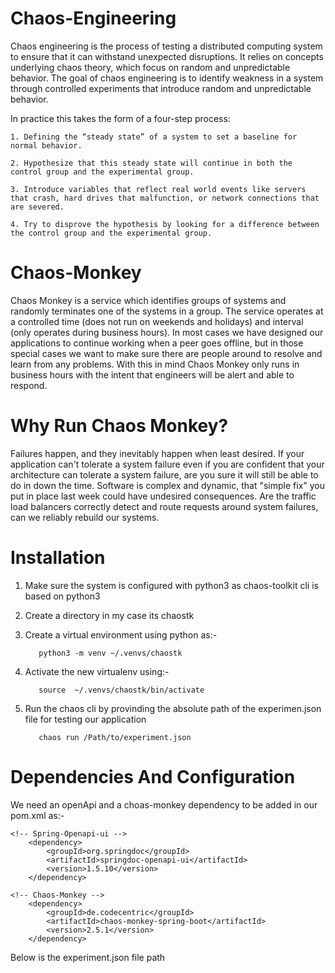# Chaos-Engineering

Chaos engineering is the process of testing a distributed computing system to ensure that it can withstand unexpected disruptions. It relies on concepts underlying chaos theory, which focus on random and unpredictable behavior. The goal of chaos engineering is to identify weakness in a system through controlled experiments that introduce random and unpredictable behavior.

In practice this takes the form of a four-step process:

    1. Defining the “steady state” of a system to set a baseline for normal behavior.

    2. Hypothesize that this steady state will continue in both the control group and the experimental group.

    3. Introduce variables that reflect real world events like servers that crash, hard drives that malfunction, or network connections that are severed.

    4. Try to disprove the hypothesis by looking for a difference between the control group and the experimental group.

# Chaos-Monkey

Chaos Monkey is a service which identifies groups of systems and randomly terminates one of the systems in a group. The service operates at a controlled time (does not run on weekends and holidays) and interval (only operates during business hours). In most cases we have designed our applications to continue working when a peer goes offline, but in those special cases we want to make sure there are people around to resolve and learn from any problems. With this in mind Chaos Monkey only runs in business hours with the intent that engineers will be alert and able to respond.

# Why Run Chaos Monkey?

Failures happen, and they inevitably happen when least desired. If your application can't tolerate a system failure even if you are confident that your architecture can tolerate a system failure, are you sure it will still be able to do in down the time. Software is complex and dynamic, that "simple fix" you put in place last week could have undesired consequences. Are the traffic load balancers correctly detect and route requests around system failures, can we reliably rebuild our systems.

# Installation

1.  Make sure the system is configured with python3 as chaos-toolkit cli is based on python3

2.  Create a directory in my case its chaostk

3.  Create a virtual environment using python as:-

           python3 -m venv ~/.venvs/chaostk

4.  Activate the new virtualenv using:-

           source  ~/.venvs/chaostk/bin/activate

5.  Run the chaos cli by provinding the absolute path of the experimen.json file for testing our application

           chaos run /Path/to/experiment.json

# Dependencies And Configuration

We need an openApi and a choas-monkey dependency to be added in our pom.xml as:-

    <!-- Spring-Openapi-ui -->
      	<dependency>
    		<groupId>org.springdoc</groupId>
    		<artifactId>springdoc-openapi-ui</artifactId>
    		<version>1.5.10</version>
    	</dependency>

    <!-- Chaos-Monkey -->
    	<dependency>
    		<groupId>de.codecentric</groupId>
    		<artifactId>chaos-monkey-spring-boot</artifactId>
    		<version>2.5.1</version>
    	</dependency>

Below is the experiment.json file path
